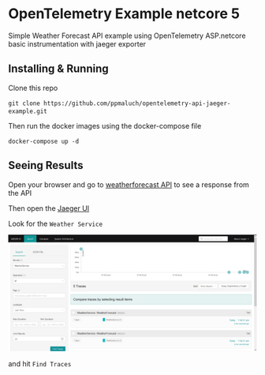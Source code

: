 # OpenTelemetry Example netcore 5

Simple Weather Forecast API example using OpenTelemetry ASP.netcore basic instrumentation with jaeger exporter

## Installing & Running

Clone this repo

    git clone https://github.com/ppmaluch/opentelemetry-api-jaeger-example.git

Then run the docker images using the docker-compose file

    docker-compose up -d

## Seeing Results

Open your browser and go to [weatherforecast API](http://localhost:4500/weatherforecast) to see a response from the API

Then open the [Jaeger UI](http://localhost:16686/)

Look for the `Weather Service`

![Jaeger UI](/assets/jaegerui.png)

and hit `Find Traces`
